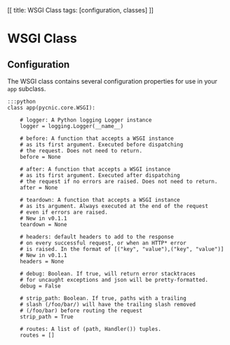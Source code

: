 [[
title: WSGI Class
tags: [configuration, classes]
]]

# WSGI Class

## Configuration

The WSGI class contains several configuration properties for use in your `app` subclass.

    :::python
    class app(pycnic.core.WSGI):

        # logger: A Python logging Logger instance
        logger = logging.Logger(__name__)

        # before: A function that accepts a WSGI instance 
        # as its first argument. Executed before dispatching
        # the request. Does not need to return.
        before = None

        # after: A function that accepts a WSGI instance
        # as its first argument. Executed after dispatching 
        # the request if no errors are raised. Does not need to return.
        after = None

        # teardown: A function that accepts a WSGI instance
        # as its argument. Always executed at the end of the request
        # even if errors are raised.
        # New in v0.1.1
        teardown = None

        # headers: default headers to add to the response
        # on every successful request, or when an HTTP* error
        # is raised. In the format of [("key", "value"),("key", "value")]
        # New in v0.1.1
        headers = None

        # debug: Boolean. If true, will return error stacktraces
        # for uncaught exceptions and json will be pretty-formatted.
        debug = False

        # strip_path: Boolean. If true, paths with a trailing 
        # slash (/foo/bar/) will have the trailing slash removed 
        # (/foo/bar) before routing the request
        strip_path = True

        # routes: A list of (path, Handler()) tuples.
        routes = []


